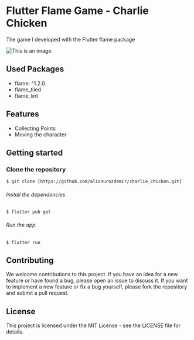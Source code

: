 # Flutter Flame Game - Charlie Chicken
The game I developed with the Flutter flame package

![This is an image](https://www.alionurozdemir.com/wp-content/uploads/2023/01/flutter-flame.gif)

## Used Packages
+ flame: ^1.2.0
+ flame_tiled
+ flame_lint

## Features

+ Collecting Points
+ Moving the character

## Getting started

### Clone the repository

```
$ git clone [https://github.com/alionurozdemir/charlie_chicken.git]
```

###### Install the dependencies
```
$ flutter pub get
```

###### Run the app
```
$ flutter run
```

## Contributing
We welcome contributions to this project. If you have an idea for a new feature or have found a bug, please open an issue to discuss it. If you want to implement a new feature or fix a bug yourself, please fork the repository and submit a pull request.

## License
This project is licensed under the MIT License - see the LICENSE file for details.
